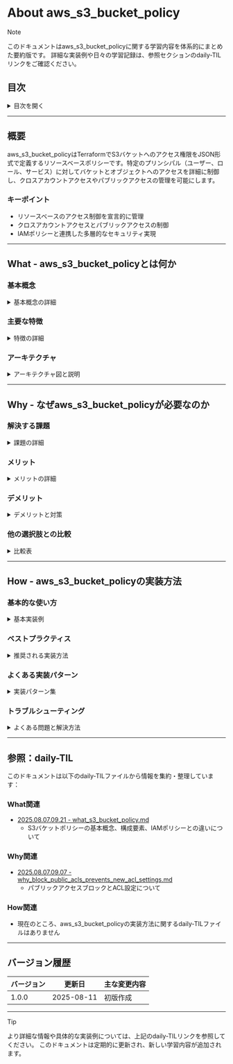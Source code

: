 # About aws_s3_bucket_policy
<!-- このファイルはaws_s3_bucket_policyに関する包括的な知識をまとめたものです -->
<!-- daily-TILから重要な内容を抽出・整理し、体系的にまとめています -->

> [!NOTE]
> このドキュメントはaws_s3_bucket_policyに関する学習内容を体系的にまとめた要約版です。
> 詳細な実装例や日々の学習記録は、参照セクションのdaily-TILリンクをご確認ください。

## 目次

<details>
<summary>目次を開く</summary>

- [About aws_s3_bucket_policy](#about-aws_s3_bucket_policy)
  - [目次](#目次)
  - [概要](#概要)
    - [キーポイント](#キーポイント)
  - [What - aws_s3_bucket_policyとは何か](#what---aws_s3_bucket_policyとは何か)
    - [基本概念](#基本概念)
      - [定義](#定義)
      - [構成要素](#構成要素)
    - [主要な特徴](#主要な特徴)
    - [アーキテクチャ](#アーキテクチャ)
      - [レイヤー構成](#レイヤー構成)
      - [データフロー](#データフロー)
  - [Why - なぜaws_s3_bucket_policyが必要なのか](#why---なぜaws_s3_bucket_policyが必要なのか)
    - [解決する課題](#解決する課題)
      - [従来の問題点](#従来の問題点)
      - [aws_s3_bucket_policyによる解決策](#aws_s3_bucket_policyによる解決策)
    - [メリット](#メリット)
      - [ビジネス面のメリット](#ビジネス面のメリット)
      - [技術面のメリット](#技術面のメリット)
    - [デメリット](#デメリット)
    - [他の選択肢との比較](#他の選択肢との比較)
  - [How - aws_s3_bucket_policyの実装方法](#how---aws_s3_bucket_policyの実装方法)
    - [基本的な使い方](#基本的な使い方)
      - [セットアップ](#セットアップ)
      - [基本的な実装](#基本的な実装)
      - [実行例](#実行例)
    - [ベストプラクティス](#ベストプラクティス)
      - [1. 最小権限の原則](#1-最小権限の原則)
      - [2. 明示的な拒否の活用](#2-明示的な拒否の活用)
      - [3. 条件付きアクセス制御](#3-条件付きアクセス制御)
    - [よくある実装パターン](#よくある実装パターン)
      - [パターン1: CloudFront経由のアクセス](#パターン1-cloudfront経由のアクセス)
      - [パターン2: クロスアカウントアクセス](#パターン2-クロスアカウントアクセス)
      - [パターン3: 暗号化の強制](#パターン3-暗号化の強制)
    - [トラブルシューティング](#トラブルシューティング)
      - [エラー1: AccessDenied](#エラー1-accessdenied)
      - [エラー2: MalformedPolicy](#エラー2-malformedpolicy)
      - [エラー3: PolicySizeExceeded](#エラー3-policysizeexceeded)
  - [参照：daily-TIL](#参照daily-til)
    - [What関連](#what関連)
    - [Why関連](#why関連)
    - [How関連](#how関連)
  - [バージョン履歴](#バージョン履歴)

</details>

---

## 概要

aws_s3_bucket_policyはTerraformでS3バケットへのアクセス権限をJSON形式で定義するリソースベースポリシーです。特定のプリンシパル（ユーザー、ロール、サービス）に対してバケットとオブジェクトへのアクセスを詳細に制御し、クロスアカウントアクセスやパブリックアクセスの管理を可能にします。

### キーポイント

- リソースベースのアクセス制御を宣言的に管理
- クロスアカウントアクセスとパブリックアクセスの制御
- IAMポリシーと連携した多層的なセキュリティ実現

---

## What - aws_s3_bucket_policyとは何か

### 基本概念

<details>
<summary>基本概念の詳細</summary>

aws_s3_bucket_policyリソースは、S3バケットに直接アタッチされるJSON形式のポリシードキュメントをTerraformで管理するためのリソースタイプです。バケットとその中のオブジェクトへのアクセス権限を、IAMポリシーとは独立して制御できます。

#### 定義

aws_s3_bucket_policyは、S3バケットレベルでアクセス制御を定義するTerraformリソースです。誰が（Principal）、何を（Action）、どのリソースに対して（Resource）、どのような条件で（Condition）アクセスできるかを宣言的に定義します。

#### 構成要素

1. **ポリシードキュメント**
   - JSON形式で記述される権限定義

2. **ステートメント**
   - 個々のアクセスルールを定義

3. **評価ロジック**
   - 明示的な拒否が最優先される評価システム

</details>

### 主要な特徴

<details>
<summary>特徴の詳細</summary>

1. **リソースベースポリシー**
   - バケットに直接アタッチ
   - 利点: クロスアカウントアクセスの簡単な実現

2. **きめ細かいアクセス制御**
   - オブジェクトレベルでの権限設定
   - 利点: セキュリティ要件に応じた柔軟な制御

3. **条件付きアクセス**
   - IP制限、暗号化強制、MFA要求など
   - 利点: 高度なセキュリティ要件への対応

</details>

### アーキテクチャ

<details>
<summary>アーキテクチャ図と説明</summary>

```mermaid
graph TB
    subgraph "S3 Bucket Policy Architecture"
        subgraph "Principals"
            User[IAM User]
            Role[IAM Role]
            Service[AWS Service]
            Account[AWS Account]
            Anonymous[Anonymous Users]
        end
        
        subgraph "S3 Bucket"
            Bucket[S3 Bucket]
            Policy[Bucket Policy]
            
            subgraph "Policy Components"
                Statement[Statements]
                Effect[Effect: Allow/Deny]
                Action[Actions]
                Resource[Resources]
                Condition[Conditions]
            end
        end
        
        subgraph "Access Evaluation"
            Evaluate[Policy Evaluation Engine]
            Deny[Explicit Deny]
            Allow[Explicit Allow]
            Default[Default Deny]
        end
        
        subgraph "Resources"
            BucketResource[Bucket Resource<br/>arn:aws:s3:::bucket]
            ObjectResource[Object Resources<br/>arn:aws:s3:::bucket/*]
        end
    end
    
    User --> Evaluate
    Role --> Evaluate
    Service --> Evaluate
    Account --> Evaluate
    Anonymous --> Evaluate
    
    Evaluate --> Policy
    Policy --> Statement
    Statement --> Effect
    Statement --> Action
    Statement --> Resource
    Statement --> Condition
    
    Evaluate --> Deny
    Evaluate --> Allow
    Evaluate --> Default
    
    Resource --> BucketResource
    Resource --> ObjectResource
    
    style Policy fill:#FFE4B5
    style Evaluate fill:#90EE90
    style Deny fill:#FFB6C1
```

#### レイヤー構成

- **プリンシパル層**: アクセスを要求する主体
- **ポリシー層**: アクセスルールの定義
- **評価層**: アクセス可否の判定

#### データフロー

1. プリンシパルがS3リソースへのアクセスを要求
2. ポリシー評価エンジンがバケットポリシーを評価
3. 明示的な拒否→明示的な許可→デフォルト拒否の順で判定

</details>

---

## Why - なぜaws_s3_bucket_policyが必要なのか

### 解決する課題

<details>
<summary>課題の詳細</summary>

#### 従来の問題点

1. **クロスアカウントアクセスの複雑性**
   - 影響: 異なるAWSアカウント間でのデータ共有が困難
   - 例: パートナー企業とのデータ連携

2. **パブリックアクセスの管理**
   - 影響: 意図しないデータ露出のリスク
   - 例: 静的Webサイトホスティングでの制御

#### aws_s3_bucket_policyによる解決策

- リソースベースでの直接的なアクセス制御
- 条件付きアクセスによる高度なセキュリティ
- IAMポリシーと組み合わせた多層防御

</details>

### メリット

<details>
<summary>メリットの詳細</summary>

#### ビジネス面のメリット

1. **コスト削減**
   - IAMユーザー作成不要でアクセス制御
   - 管理オーバーヘッドの削減

2. **コラボレーション促進**
   - 外部パートナーとの安全なデータ共有
   - きめ細かいアクセス制御

3. **コンプライアンス対応**
   - 監査ログと連携した証跡管理
   - 規制要件への準拠

#### 技術面のメリット

1. **柔軟なアクセス制御**
   - IP制限、暗号化強制など高度な条件設定
   - オブジェクトレベルでの権限管理

2. **セキュリティの向上**
   - 明示的な拒否による確実なブロック
   - 最小権限の原則の実現

</details>

### デメリット

<details>
<summary>デメリットと対策</summary>

| デメリット | 影響 | 対策 |
|-----------|------|------|
| ポリシーの複雑性 | 設定ミスのリスク | ポリシーシミュレーターでのテスト |
| サイズ制限（20KB） | 大規模なポリシー作成不可 | ポリシーの分割と最適化 |
| 評価順序の理解 | 意図しないアクセス許可/拒否 | 明示的な拒否の活用 |

</details>

### 他の選択肢との比較

<details>
<summary>比較表</summary>

| 項目 | バケットポリシー | IAMポリシー | ACL |
|------|----------------|-------------|-----|
| スコープ | リソースベース | アイデンティティベース | オブジェクトレベル |
| クロスアカウント | 簡単 | 複雑（AssumeRole必要） | 限定的 |
| きめ細かさ | 高い | 高い | 低い |
| 管理の容易さ | 中程度 | 中程度 | 簡単 |

</details>

---

## How - aws_s3_bucket_policyの実装方法

### 基本的な使い方

<details>
<summary>基本実装例</summary>

#### セットアップ

```hcl
# プロバイダーの設定
terraform {
  required_providers {
    aws = {
      source  = "hashicorp/aws"
      version = "~> 5.0"
    }
  }
}

provider "aws" {
  region = "ap-northeast-1"
}
```

#### 基本的な実装

```hcl
# S3バケット
resource "aws_s3_bucket" "example" {
  bucket = "${var.project_name}-bucket"
}

# バケットポリシー
resource "aws_s3_bucket_policy" "example" {
  bucket = aws_s3_bucket.example.id

  policy = jsonencode({
    Version = "2012-10-17"
    Statement = [
      {
        Sid    = "AllowSpecificIAMRole"
        Effect = "Allow"
        Principal = {
          AWS = aws_iam_role.app_role.arn
        }
        Action = [
          "s3:GetObject",
          "s3:PutObject",
          "s3:DeleteObject"
        ]
        Resource = "${aws_s3_bucket.example.arn}/*"
      },
      {
        Sid    = "AllowListBucket"
        Effect = "Allow"
        Principal = {
          AWS = aws_iam_role.app_role.arn
        }
        Action = "s3:ListBucket"
        Resource = aws_s3_bucket.example.arn
      }
    ]
  })
}
```

#### 実行例

```bash
# 初期化
terraform init

# 計画の確認
terraform plan

# 適用
terraform apply

# ポリシーの確認
aws s3api get-bucket-policy --bucket example-bucket
```

</details>

### ベストプラクティス

<details>
<summary>推奨される実装方法</summary>

#### 1. 最小権限の原則

```hcl
resource "aws_s3_bucket_policy" "minimal_permissions" {
  bucket = aws_s3_bucket.example.id

  policy = jsonencode({
    Version = "2012-10-17"
    Statement = [
      {
        Sid    = "ReadOnlyAccess"
        Effect = "Allow"
        Principal = {
          AWS = aws_iam_role.reader_role.arn
        }
        Action = [
          "s3:GetObject",
          "s3:GetObjectVersion"
        ]
        Resource = "${aws_s3_bucket.example.arn}/public/*"
        # 特定のプレフィックスのみアクセス可能
      },
      {
        Sid    = "ListSpecificPrefix"
        Effect = "Allow"
        Principal = {
          AWS = aws_iam_role.reader_role.arn
        }
        Action = "s3:ListBucket"
        Resource = aws_s3_bucket.example.arn
        Condition = {
          StringLike = {
            "s3:prefix" = ["public/*"]
          }
        }
      }
    ]
  })
}
```

**理由**: 必要な権限のみを付与し、セキュリティリスクを最小化

#### 2. 明示的な拒否の活用

```hcl
resource "aws_s3_bucket_policy" "with_explicit_deny" {
  bucket = aws_s3_bucket.sensitive.id

  policy = jsonencode({
    Version = "2012-10-17"
    Statement = [
      # 通常のアクセス許可
      {
        Sid    = "AllowAuthorizedAccess"
        Effect = "Allow"
        Principal = {
          AWS = var.authorized_role_arns
        }
        Action = ["s3:GetObject", "s3:PutObject"]
        Resource = "${aws_s3_bucket.sensitive.arn}/*"
      },
      # 重要な操作の明示的な拒否
      {
        Sid    = "DenyDangerousOperations"
        Effect = "Deny"
        Principal = "*"
        Action = [
          "s3:DeleteBucket",
          "s3:DeleteBucketPolicy",
          "s3:PutBucketPolicy"
        ]
        Resource = aws_s3_bucket.sensitive.arn
      },
      # 暗号化されていないアップロードの拒否
      {
        Sid    = "DenyUnencryptedObjectUploads"
        Effect = "Deny"
        Principal = "*"
        Action = "s3:PutObject"
        Resource = "${aws_s3_bucket.sensitive.arn}/*"
        Condition = {
          StringNotEquals = {
            "s3:x-amz-server-side-encryption" = "AES256"
          }
        }
      }
    ]
  })
}
```

**理由**: 明示的な拒否は最優先され、確実に危険な操作をブロック

#### 3. 条件付きアクセス制御

```hcl
resource "aws_s3_bucket_policy" "conditional_access" {
  bucket = aws_s3_bucket.restricted.id

  policy = jsonencode({
    Version = "2012-10-17"
    Statement = [
      {
        Sid    = "AllowFromSpecificIP"
        Effect = "Allow"
        Principal = {
          AWS = aws_iam_role.app_role.arn
        }
        Action = "s3:*"
        Resource = [
          aws_s3_bucket.restricted.arn,
          "${aws_s3_bucket.restricted.arn}/*"
        ]
        Condition = {
          IpAddress = {
            "aws:SourceIp" = var.allowed_ip_ranges
          }
        }
      },
      {
        Sid    = "RequireMFAForDelete"
        Effect = "Deny"
        Principal = "*"
        Action = "s3:DeleteObject"
        Resource = "${aws_s3_bucket.restricted.arn}/*"
        Condition = {
          Bool = {
            "aws:MultiFactorAuthPresent" = "false"
          }
        }
      },
      {
        Sid    = "AllowSSLRequestsOnly"
        Effect = "Deny"
        Principal = "*"
        Action = "s3:*"
        Resource = [
          aws_s3_bucket.restricted.arn,
          "${aws_s3_bucket.restricted.arn}/*"
        ]
        Condition = {
          Bool = {
            "aws:SecureTransport" = "false"
          }
        }
      }
    ]
  })
}
```

**理由**: 環境やセキュリティ要件に応じた柔軟なアクセス制御

</details>

### よくある実装パターン

<details>
<summary>実装パターン集</summary>

#### パターン1: CloudFront経由のアクセス

**用途**: 静的コンテンツ配信でCloudFront経由のみアクセス許可

```hcl
# Origin Access Identity
resource "aws_cloudfront_origin_access_identity" "oai" {
  comment = "${var.project_name}-oai"
}

resource "aws_s3_bucket_policy" "cloudfront_only" {
  bucket = aws_s3_bucket.static_content.id

  policy = jsonencode({
    Version = "2012-10-17"
    Statement = [
      {
        Sid    = "AllowCloudFrontAccess"
        Effect = "Allow"
        Principal = {
          AWS = aws_cloudfront_origin_access_identity.oai.iam_arn
        }
        Action   = "s3:GetObject"
        Resource = "${aws_s3_bucket.static_content.arn}/*"
      },
      {
        Sid    = "DenyDirectAccess"
        Effect = "Deny"
        Principal = "*"
        Action   = "s3:*"
        Resource = [
          aws_s3_bucket.static_content.arn,
          "${aws_s3_bucket.static_content.arn}/*"
        ]
        Condition = {
          StringNotEquals = {
            "AWS:SourceArn" = aws_cloudfront_distribution.main.arn
          }
        }
      }
    ]
  })
}
```

#### パターン2: クロスアカウントアクセス

**用途**: 異なるAWSアカウントからの安全なアクセス

```hcl
resource "aws_s3_bucket_policy" "cross_account" {
  bucket = aws_s3_bucket.shared.id

  policy = jsonencode({
    Version = "2012-10-17"
    Statement = [
      {
        Sid    = "AllowCrossAccountAccess"
        Effect = "Allow"
        Principal = {
          AWS = [
            "arn:aws:iam::${var.partner_account_id}:root",
            "arn:aws:iam::${var.partner_account_id}:role/data-access-role"
          ]
        }
        Action = [
          "s3:GetObject",
          "s3:ListBucket"
        ]
        Resource = [
          aws_s3_bucket.shared.arn,
          "${aws_s3_bucket.shared.arn}/shared/*"
        ]
        Condition = {
          StringEquals = {
            "s3:ExistingObjectTag/SharedWith" = var.partner_account_id
          }
        }
      }
    ]
  })
}
```

#### パターン3: 暗号化の強制

**用途**: すべてのオブジェクトの暗号化を強制

```hcl
resource "aws_s3_bucket_policy" "enforce_encryption" {
  bucket = aws_s3_bucket.encrypted.id

  policy = jsonencode({
    Version = "2012-10-17"
    Statement = [
      {
        Sid    = "DenyInsecureConnections"
        Effect = "Deny"
        Principal = "*"
        Action = "s3:*"
        Resource = [
          aws_s3_bucket.encrypted.arn,
          "${aws_s3_bucket.encrypted.arn}/*"
        ]
        Condition = {
          Bool = {
            "aws:SecureTransport" = "false"
          }
        }
      },
      {
        Sid    = "DenyUnencryptedObjectUploads"
        Effect = "Deny"
        Principal = "*"
        Action = "s3:PutObject"
        Resource = "${aws_s3_bucket.encrypted.arn}/*"
        Condition = {
          StringNotEquals = {
            "s3:x-amz-server-side-encryption" = "aws:kms"
          }
        }
      },
      {
        Sid    = "DenyWrongKMSKey"
        Effect = "Deny"
        Principal = "*"
        Action = "s3:PutObject"
        Resource = "${aws_s3_bucket.encrypted.arn}/*"
        Condition = {
          StringNotEquals = {
            "s3:x-amz-server-side-encryption-aws-kms-key-id" = aws_kms_key.s3.arn
          }
        }
      }
    ]
  })
}
```

</details>

### トラブルシューティング

<details>
<summary>よくある問題と解決方法</summary>

#### エラー1: AccessDenied

**原因**: ポリシーの評価で拒否されている
**解決方法**:

```hcl
# デバッグ用の一時的なポリシー
resource "aws_s3_bucket_policy" "debug" {
  bucket = aws_s3_bucket.example.id

  policy = jsonencode({
    Version = "2012-10-17"
    Statement = [
      {
        Sid    = "DebugAccess"
        Effect = "Allow"
        Principal = {
          AWS = data.aws_caller_identity.current.arn
        }
        Action   = "s3:*"
        Resource = "*"
      }
    ]
  })
}

# CloudTrailでアクセス拒否の詳細を確認
data "aws_cloudtrail_events" "access_denied" {
  lookup_attributes {
    attribute_key = "EventName"
    attribute_value = "GetObject"
  }
  
  start_time = timeadd(timestamp(), "-1h")
}
```

#### エラー2: MalformedPolicy

**原因**: JSONポリシーの構文エラー
**解決方法**:

```hcl
# jsonencode()を使用して構文エラーを防ぐ
resource "aws_s3_bucket_policy" "valid" {
  bucket = aws_s3_bucket.example.id

  # TerraformのJSON検証機能を活用
  policy = jsonencode({
    Version = "2012-10-17"
    Statement = [{
      Sid       = "ValidStatement"
      Effect    = "Allow"
      Principal = { AWS = "*" }
      Action    = ["s3:GetObject"]
      Resource  = "${aws_s3_bucket.example.arn}/*"
    }]
  })
}

# ポリシーの検証
resource "null_resource" "validate_policy" {
  triggers = {
    policy = aws_s3_bucket_policy.valid.policy
  }

  provisioner "local-exec" {
    command = "echo '${self.triggers.policy}' | jq ."
  }
}
```

#### エラー3: PolicySizeExceeded

**原因**: ポリシーサイズが20KBを超過
**解決方法**:

```hcl
# ポリシーを分割して最適化
locals {
  # 共通のプリンシパルをローカル値で管理
  authorized_principals = [
    aws_iam_role.app_role.arn,
    aws_iam_role.admin_role.arn
  ]
  
  # アクションをグループ化
  read_actions = [
    "s3:GetObject",
    "s3:GetObjectVersion",
    "s3:ListBucket"
  ]
}

resource "aws_s3_bucket_policy" "optimized" {
  bucket = aws_s3_bucket.example.id

  policy = jsonencode({
    Version = "2012-10-17"
    Statement = [
      {
        Sid       = "ConsolidatedReadAccess"
        Effect    = "Allow"
        Principal = { AWS = local.authorized_principals }
        Action    = local.read_actions
        Resource  = [
          aws_s3_bucket.example.arn,
          "${aws_s3_bucket.example.arn}/*"
        ]
      }
    ]
  })
}
```

</details>

---

## 参照：daily-TIL

このドキュメントは以下のdaily-TILファイルから情報を集約・整理しています：

### What関連

- [2025.08.07.09.21 - what_s3_bucket_policy.md](daily/2025.08.07.09.21_what_s3_bucket_policy.md)
  - S3バケットポリシーの基本概念、構成要素、IAMポリシーとの違いについて

### Why関連

- [2025.08.07.09.07 - why_block_public_acls_prevents_new_acl_settings.md](daily/2025.08.07.09.07_why_block_public_acls_prevents_new_acl_settings.md)
  - パブリックアクセスブロックとACL設定について

### How関連

- 現在のところ、aws_s3_bucket_policyの実装方法に関するdaily-TILファイルはありません

---

## バージョン履歴

| バージョン | 更新日 | 主な変更内容 |
|-----------|---------|-------------|
| 1.0.0 | 2025-08-11 | 初版作成 |

---

> [!TIP]
> より詳細な情報や具体的な実装例については、上記のdaily-TILリンクを参照してください。
> このドキュメントは定期的に更新され、新しい学習内容が追加されます。